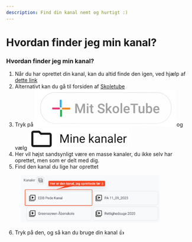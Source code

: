 ```yaml
---
description: Find din kanal nemt og hurtigt :)
---
```


# Hvordan finder jeg min kanal?

### Hvordan finder jeg min kanal?

1. Når du har oprettet din kanal, kan du altid finde den igen, ved hjælp af [dette link](https://www.skoletube.dk/groups/listing)
2. Alternativt kan du gå til forsiden af [Skoletube](https://skoletube.dk)
3. Tryk på <img src="../../../.gitbook/assets/image-removebg-preview (1) (1).png" alt="" data-size="line"> og vælg <img src="../../../.gitbook/assets/image (5) (1).png" alt="" data-size="line">
4. Her vil højst sandsynligt være en masse kanaler, du ikke selv har oprettet, men som er delt med dig.
5. Find den kanal du lige har oprettet

<figure><img src="../../../.gitbook/assets/image (6) (1).png" alt="" width="375"><figcaption></figcaption></figure>

6. Tryk på den, og så kan du bruge din kanal :thumbsup:



